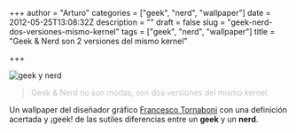 +++
author = "Arturo"
categories = ["geek", "nerd", "wallpaper"]
date = 2012-05-25T13:08:32Z
description = ""
draft = false
slug = "geek-nerd-dos-versiones-mismo-kernel"
tags = ["geek", "nerd", "wallpaper"]
title = "Geek & Nerd son 2 versiones del mismo kernel"

+++


![geek y nerd](/content/images/2016/06/nerdgeek.jpg)

<blockquote><span style="color: #c0c0c0;">Geek &amp; Nerd no son modas, son dos versiones del mismo kernel.</span></blockquote>

Un wallpaper del diseñador gráfico <a href="http://tornaboni.it/?p=861">Francesco Tornaboni</a> con una definición acertada y ¡geek! de las sutiles diferencias entre un <strong>geek</strong> y un <strong>nerd</strong>.